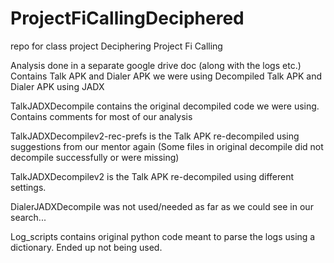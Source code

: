 # ProjectFiCallingDeciphered
repo for class project Deciphering Project Fi Calling

Analysis done in a separate google drive doc (along with the logs etc.)
Contains Talk APK and Dialer APK we were using
Decompiled Talk APK and Dialer APK using JADX

TalkJADXDecompile contains the original decompiled code we were using. Contains comments for most of our analysis

TalkJADXDecompilev2-rec-prefs is the Talk APK re-decompiled using suggestions from our mentor again (Some files in original decompile did not decompile successfully or were missing)

TalkJADXDecompilev2 is the Talk APK re-decompiled using different settings.

DialerJADXDecompile was not used/needed as far as we could see in our search...

Log_scripts contains original python code meant to parse the logs using a dictionary. Ended up not being used.
